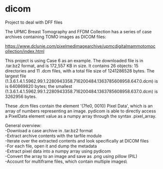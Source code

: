 # dicom
Project to deal with DFF files

The UPMC Breast Tomography and FFDM Collection has a series of case archives containing TOMO images as DICOM files:

https://www.dclunie.com/pixelmedimagearchive/upmcdigitalmammotomocollection/index.html

This project is using Case 6 as an example. The downloaded file is in .tar.bz2 format, and is 172,557 KB in size. It contains 26 objects: 15 directories and 11 .dcm files, with a total file size of 1241286528 bytes. The largest file (1.3.6.1.4.1.5962.99.1.2280943358.716200484.1363785608958.647.0.dcm) is is 640869820 bytes; the smallest (1.3.6.1.4.1.5962.99.1.2280943358.716200484.1363785608958.637.0.dcm) is 3262956 bytes.

These .dcm files contain the element '(7fe0, 0010) Pixel Data', which is an array of numbers representing an image. pydicom is able to directly access a PixelData element value as a numpy array through the syntax <dataset>.pixel_array.

General overview:\
-Download a case archive in .tar.bz2 format\
-Extract archive contents with the tarfile module\
-Iterate over the extracted contents and look specifically at DICOM files\
-For each file, open it and dump the metadata\
-Extract pixel data into a numpy array using pydicom\
-Convert the array to an image and save as .png using pillow (PIL)\
-Account for multiframe files, which contain multiple images\
